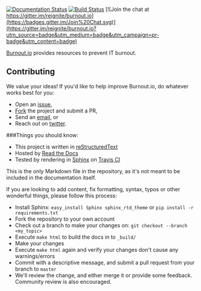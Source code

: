 [![Documentation Status](https://readthedocs.org/projects/burnoutio/badge/?version=latest)](http://burnoutio.readthedocs.org/en/latest/?badge=latest)  [![Build Status](https://travis-ci.org/reignite/burnout.io.svg?branch=master)](https://travis-ci.org/reignite/burnout.io)  [![Join the chat at https://gitter.im/reignite/burnout.io](https://badges.gitter.im/Join%20Chat.svg)](https://gitter.im/reignite/burnout.io?utm_source=badge&utm_medium=badge&utm_campaign=pr-badge&utm_content=badge)

[Burnout.io](http://burnout.io) provides resources to prevent IT burnout.

## Contributing
We value your ideas! If you'd like to help improve Burnout.io, do whatever works best for you:
* Open an [issue](https://github.com/reignite/burnout.io/issues/new),
* [Fork](https://github.com/reignite/burnout.io/fork) the project and submit a PR,
* Send an [email](mailto:bemosior+burnoutio@gmail.com), or 
* Reach out on [twitter](https://twitter.com/BenjaminMosior).

###Things you should know:

* This project is written in [reStructuredText](http://docutils.sourceforge.net/docs/user/rst/quickstart.html)
* Hosted by [Read the Docs](http://readthedocs.org/)
* Tested by rendering in [Sphinx](http://sphinx-doc.org/) on [Travis CI](https://travis-ci.org)

This is the only Markdown file in the repository, as it's not meant to be
included in the documentation itself.

If you are looking to add content, fix formatting, syntax, typos or other
wonderful things, please follow this process:

* Install Sphinx: `easy_install Sphinx sphinx_rtd_theme` or `pip install -r requirements.txt`
* Fork the repository to your own account
* Check out a branch to make your changes on: `git checkout --branch <my_topic>`
* Execute `make html` to build the docs in to `_build/`
* Make your changes
* Execute `make html` again and verify your changes don't cause any
  warnings/errors
* Commit with a descriptive message, and submit a pull request from your branch
  to `master`
* We'll review the change, and either merge it or provide some feedback. Community review is also encouraged.
